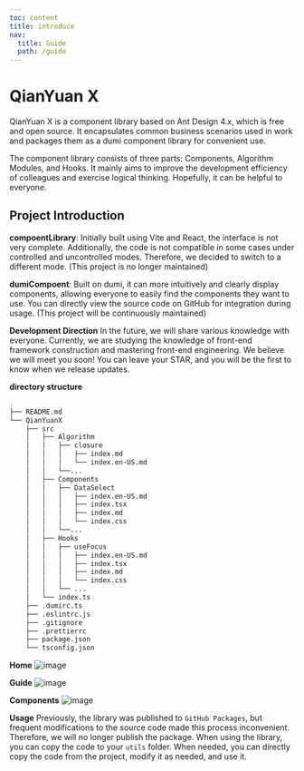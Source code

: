 ```yaml
---
toc: content
title: introduce
nav:
  title: Guide
  path: /guide
---
```

# QianYuan X 
QianYuan X is a component library based on Ant Design 4.x, which is free and open source. It encapsulates common business scenarios used in work and packages them as a dumi component library for convenient use.

The component library consists of three parts: Components, Algorithm Modules, and Hooks. It mainly aims to improve the development efficiency of colleagues and exercise logical thinking. Hopefully, it can be helpful to everyone.

## Project Introduction
**compoentLibrary**: Initially built using Vite and React, the interface is not very complete. Additionally, the code is not compatible in some cases under controlled and uncontrolled modes. Therefore, we decided to switch to a different mode. (This project is no longer maintained)

**dumiCompoent**: Built on dumi, it can more intuitively and clearly display components, allowing everyone to easily find the components they want to use. You can directly view the source code on GitHub for integration during usage. (This project will be continuously maintained)

**Development Direction**
In the future, we will share various knowledge with everyone. Currently, we are studying the knowledge of front-end framework construction and mastering front-end engineering. We believe we will meet you soon! You can leave your STAR, and you will be the first to know when we release updates.


 **directory structure**

```bash
.
├── README.md
└── QianYuanX
    ├── src
    │   ├── Algorithm
    │   │   ├── closure
    │   │   │   ├── index.md
    │   │   │   └── index.en-US.md
    │   │   └──...
    │   ├── Components
    │   │   ├── DataSelect
    │   │   │   ├── index.en-US.md
    │   │   │   ├── index.tsx
    │   │   │   ├── index.md
    │   │   │   └── index.css
    │   │   └──...
    │   ├── Hooks
    │   │   ├── useFocus
    │   │   │   ├── index.en-US.md
    │   │   │   ├── index.tsx
    │   │   │   ├── index.md
    │   │   │   └── index.css
    │   │   └── ...
    │   └── index.ts
    ├── .dumirc.ts
    ├── .eslintrc.js
    ├── .gitignore
    ├── .prettierrc
    ├── package.json
    └── tsconfig.json

```
 **Home**
![image](https://github.com/QianYuana/YuanComponent/assets/102220953/5135899d-830a-4b09-abac-a7a028d48b0d)

**Guide**
![image](https://github.com/QianYuana/YuanComponent/assets/102220953/85da1cd5-885a-4c75-8c39-06fb8cf16c0b)

**Components**
![image](https://github.com/QianYuana/YuanComponent/assets/102220953/6ca01515-b65c-4114-b0d6-90d9ff69807d)

**Usage**
Previously, the library was published to `GitHub Packages`, but frequent modifications to the source code made this process inconvenient. Therefore, we will no longer publish the package. When using the library, you can copy the code to your `utils` folder. When needed, you can directly copy the code from the project, modify it as needed, and use it.
